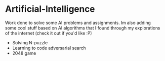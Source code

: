 # Artificial-Intelligence
Work done to solve some AI problems and assignments. Im also adding some cool stuff based on AI algorithms that I found through my explorations of the internet (check it out if you'd like :P)

* Solving N-puzzle
* Learning to code adversarial search
* 2048 game

